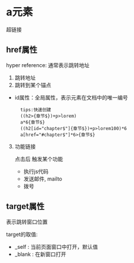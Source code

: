 # a元素

超链接

## href属性

hyper reference: 通常表示跳转地址

1. 跳转地址
2. 跳转到某个锚点

- id属性：全局属性，表示元素在文档中的唯一编号

        tips:快速创建
        ((h2>{章节$})+p>lorem)
        a*6{章节$}
        ((h2[id="chapter$"]{章节$})+p>lorem100)*6
        a[href="#chapter$"]*6>{章节$}

3. 功能链接

    点击后 触发某个功能
    - 执行js代码
    - 发送邮件, mailto
    - 拨号

## target属性

表示跳转窗口位置

target的取值:
- _self : 当前页面窗口中打开，默认值
- _blank : 在新窗口打开